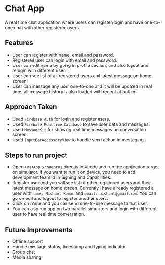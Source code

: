 # Chat App
A real time chat application where users can register/login and have one-to-one chat with other registered users.

## Features
- User can register with name, email and password.
- Registered user can login with email and password.
- User can edit name by going in profile section, and also logout and relogin with different user.
- User can see list of all registered users and latest message on home screen.
- User can message any user one-to-one and it will be updated in real time, all message history is also loaded with recent at bottom.

## Approach Taken
- Used `Firebase Auth` for login and register users.
- Used `Firebase Realtime Database` to save user data and messages.
- Used `MessageKit` for showing real time messages on conversation screen.
- Used `InputBarAccessoryView` to handle send action in messaging.

## Steps to run project
- Open `ChatApp.xcodeproj` directly in Xcode and run the application target on simulator. If you want to run it on device, you need to add development team id in Signing and Capabilities.
- Register user and you will see list of other registered users and their latest message on home screen. Currently I have already registered a user with `name: Nishant Kumar` and `email: nishant@gmail.com`. You can go on edit and logout to register another users.
- Click on name and you can send one-to-one message to that user.
- You can also run app on two parallel simulators and login with different user to have real time conversation.

## Future Improvements
- Offline support
- Handle message status, timestamp and typing indicator.
- Group chat
- Media sharing
